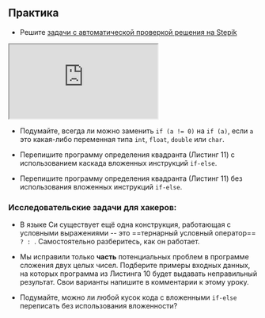 ## Практика

- Решите [задачи с автоматической проверкой решения на Stepik](https://stepik.org/lesson/57425/step/1)

<div class="lessonStepikBlock">
    <iframe src="https://stepik.org/lesson/57425/step/1"></iframe>
</div>

- Подумайте, всегда ли можно заменить  `if (a != 0)` на  `if (a)`, если `a` это какая-либо переменная типа `int`, `float`, `double` или `char`.

- Перепишите программу определения квадранта (Листинг 11) с использованием каскада вложенных инструкций `if-else`.

- Перепишите программу определения квадранта (Листинг 11) без использования вложенных инструкций `if-else`.

### Исследовательские задачи для хакеров:

- В языке Си существует ещё одна конструкция, работающая с условными выражениями -- это ==тернарный условный оператор== `? : `. Самостоятельно разберитесь, как он работает.

- Мы исправили только **часть** потенциальных проблем в программе сложения двух целых чисел. Подберите примеры входных данных, на которых программа из Листинга 10 будет выдавать неправильный результат. Свои варианты напишите в комментарии к этому уроку.

- Подумайте, можно ли любой кусок кода с вложенными `if-else` переписать без использования вложенности? 